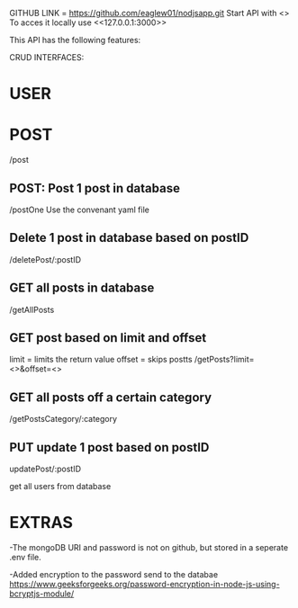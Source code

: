 GITHUB LINK = https://github.com/eaglew01/nodjsapp.git
Start API with <<npm run dev>>
To acces it locally use <<127.0.0.1:3000>>

This API has the following features:


CRUD INTERFACES:

# USER



# POST
/post


## POST: Post 1 post in database
/postOne
Use the convenant yaml file

## Delete 1 post in database based on postID
/deletePost/:postID


## GET all posts in database
/getAllPosts

## GET post based on limit and offset
limit = limits the return value
offset = skips postts
/getPosts?limit=<<limit>>&offset=<<offset>>

## GET all posts off a certain category
/getPostsCategory/:category

## PUT update 1 post based on postID
updatePost/:postID

get all users from database

# EXTRAS
-The mongoDB URI and password is not on github, but stored in a seperate .env file.

-Added encryption to the password send to the databae
    https://www.geeksforgeeks.org/password-encryption-in-node-js-using-bcryptjs-module/
